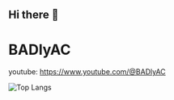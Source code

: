 ## Hi there 👋
# BADlyAC
youtube: https://www.youtube.com/@BADlyAC


![Top Langs](https://github-readme-stats.vercel.app/api/top-langs/?username=BadlyacX&layout=compact&theme=dark)
<!--
**BadlyacX/BADLYACX** is a ✨ _special_ ✨ repository because its `README.md` (this file) appears on your GitHub profile.

Here are some ideas to get you started:

- 🔭 I’m currently working on ...
- 🌱 I’m currently learning ...
- 👯 I’m looking to collaborate on ...
- 🤔 I’m looking for help with ...
- 💬 Ask me about ...
- 📫 How to reach me: ...
- 😄 Pronouns: ...
- ⚡ Fun fact: ...
-->
